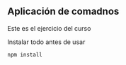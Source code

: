 ## Aplicación de comadnos

Este es el ejercicio del curso

Instalar todo antes de usar

``````
npm install

``````